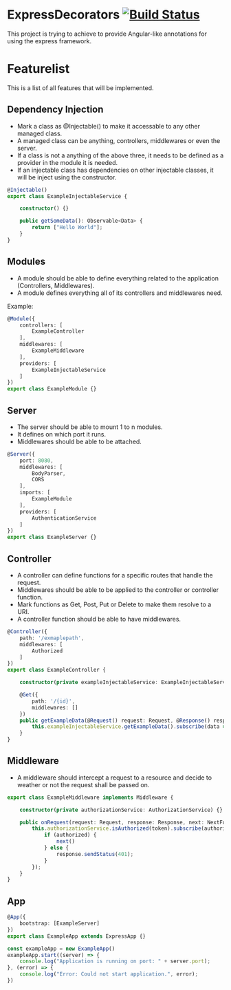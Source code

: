 # ExpressDecorators [![Build Status](https://travis-ci.org/DomenikIrrgang/ExpressDecorators.svg?branch=master)](https://travis-ci.org/DomenikIrrgang/ExpressDecorators)

This project is trying to achieve to provide Angular-like annotations for using the express framework.

# Featurelist

This is a list of all features that will be implemented.

## Dependency Injection

- Mark a class as @Injectable() to make it accessable to any other managed class.
- A managed class can be anything, controllers, middlewares or even the server.
- If a class is not a anything of the above three, it needs to be defined as a provider in the module it is needed.
- If an injectable class has dependencies on other injectable classes, it will be inject using the constructor.

```typescript
@Injectable()
export class ExampleInjectableService {

    constructor() {}

    public getSomeData(): Observable<Data> {
        return ["Hello World"];
    }
}
```

## Modules

- A module should be able to define everything related to the application (Controllers, Middlewares).
- A module defines everything all of its controllers and middlewares need. 

Example:

```typescript
@Module({
    controllers: [
        ExampleController
    ],
    middlewares: [
        ExampleMiddleware
    ],
    providers: [
        ExampleInjectableService
    ]
})
export class ExampleModule {}
```

## Server

- The server should be able to mount 1 to n modules.
- It defines on which port it runs.
- Middlewares should be able to be attached.

```typescript
@Server({
    port: 8080,
    middlewares: [
        BodyParser,
        CORS
    ],
    imports: [
        ExampleModule
    ],
    providers: [
        AuthenticationService
    ]
})
export class ExampleServer {}
```

## Controller

- A controller can define functions for a specific routes that handle the request.
- Middlewares should be able to be applied to the controller or controller function.
- Mark functions as Get, Post, Put or Delete to make them resolve to a URI.
- A controller function should be able to have middlewares.

```typescript
@Controller({
    path: '/exmaplepath',
    middlewares: [
        Authorized
    ]
})
export class ExampleController {

    constructor(private exampleInjectableService: ExampleInjectableService) {}

    @Get({
        path: '/{id}',
        middlewares: []
    })
    public getExampleData(@Request() request: Request, @Response() response: Response, @PathVariable() id: number) {
        this.exampleInjectableService.getExampleData().subscribe(data => response.send(data));
    }
}
```

## Middleware

- A middleware should intercept a request to a resource and decide to weather or not the request shall be passed on.

```typescript
export class ExampleMiddleware implements Middleware {

    constructor(private authorizationService: AuthorizationService) {}

    public onRequest(request: Request, response: Response, next: NextFunction) {
        this.authorizationService.isAuthorized(token).subscribe(authorized => {
            if (authorized) {
                next()
            } else {
                response.sendStatus(401);
            }
        });
    }
}
```

## App

```typescript
@App({
    bootstrap: [ExampleServer]
})
export class ExampleApp extends ExpressApp {}

const exampleApp = new ExampleApp()
exampleApp.start((server) => {
    console.log("Application is running on port: " + server.port);
}, (error) => {
    console.log("Error: Could not start application.", error);
})
```